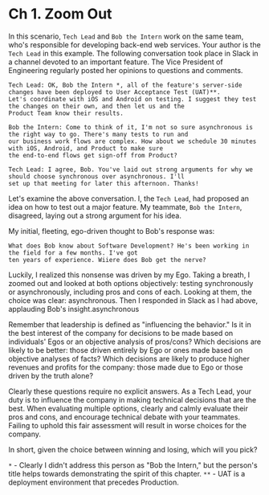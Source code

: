 # Ch 1. Zoom Out

In this scenario, `Tech Lead` and `Bob the Intern` work on the same team, who's responsible for developing back-end web
services. Your author is the `Tech Lead` in this example. The following conversation took place in Slack in a channel
devoted to an important feature. The Vice President of Engineering regularly posted her opinions to questions and comments.

```
Tech Lead: OK, Bob the Intern *, all of the feature's server-side changes have been deployed to User Acceptance Test (UAT)**.
Let's coordinate with iOS and Android on testing. I suggest they test the changes on their own, and then let us and the
Product Team know their results.

Bob the Intern: Come to think of it, I'm not so sure asynchronous is the right way to go. There's many tests to run and
our business work flows are complex. How about we schedule 30 minutes with iOS, Android, and Product to make sure
the end-to-end flows get sign-off from Product?

Tech Lead: I agree, Bob. You've laid out strong arguments for why we should choose synchronous over asynchronous. I'll
set up that meeting for later this afternoon. Thanks!
```

Let's examine the above conversation. I, the `Tech Lead`, had proposed an idea on how to test out a major feature. My
teammate, `Bob the Intern`, disagreed, laying out a strong argument for his idea.

My initial, fleeting, ego-driven thought to Bob's response was:

```
What does Bob know about Software Development? He's been working in the field for a few months. I've got
ten years of experience. Wiiere does Bob get the nerve?
```
Luckily, I realized this nonsense was driven by my Ego. Taking a breath, I zoomed out and looked at both options
objectively: testing synchronously or asynchronously, including pros and cons of each. Looking at them, the choice was
clear: asynchronous. Then I responded in Slack as I had above, applauding Bob's insight.asynchronous

Remember that leadership is defined as "influencing the behavior." Is it in the best interest of the company for
decisions to be made based on individuals' Egos or an objective analysis of pros/cons? Which decisions are likely to be
better: those driven entirely by Ego or ones made based on objective analyses of facts? Which decisions are likely
to produce higher revenues and profits for the company: those made due to Ego or those driven by the truth alone?

Clearly these questions require no explicit answers. As a Tech Lead, your duty is to influence the company in making
technical decisions that are the best. When evaluating multiple options, clearly and calmly evaluate their pros and cons,
and encourage technical debate with your teammates. Failing to uphold this fair assessment will result in worse choices
for the company.

In short, given the choice between winning and losing, which will you pick?

`*`  - Clearly I didn't address this person as "Bob the Intern," but the person's title helps towards demonstrating
 the spirit of this chapter.
`**` - UAT is a deployment environment that precedes Production.